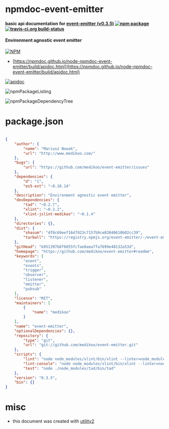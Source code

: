 # npmdoc-event-emitter

#### basic api documentation for  [event-emitter (v0.3.5)](https://github.com/medikoo/event-emitter#readme)  [![npm package](https://img.shields.io/npm/v/npmdoc-event-emitter.svg?style=flat-square)](https://www.npmjs.org/package/npmdoc-event-emitter) [![travis-ci.org build-status](https://api.travis-ci.org/npmdoc/node-npmdoc-event-emitter.svg)](https://travis-ci.org/npmdoc/node-npmdoc-event-emitter)

#### Environment agnostic event emitter

[![NPM](https://nodei.co/npm/event-emitter.png?downloads=true&downloadRank=true&stars=true)](https://www.npmjs.com/package/event-emitter)

- [https://npmdoc.github.io/node-npmdoc-event-emitter/build/apidoc.html](https://npmdoc.github.io/node-npmdoc-event-emitter/build/apidoc.html)

[![apidoc](https://npmdoc.github.io/node-npmdoc-event-emitter/build/screenCapture.buildCi.browser.%252Ftmp%252Fbuild%252Fapidoc.html.png)](https://npmdoc.github.io/node-npmdoc-event-emitter/build/apidoc.html)

![npmPackageListing](https://npmdoc.github.io/node-npmdoc-event-emitter/build/screenCapture.npmPackageListing.svg)

![npmPackageDependencyTree](https://npmdoc.github.io/node-npmdoc-event-emitter/build/screenCapture.npmPackageDependencyTree.svg)



# package.json

```json

{
    "author": {
        "name": "Mariusz Nowak",
        "url": "http://www.medikoo.com/"
    },
    "bugs": {
        "url": "https://github.com/medikoo/event-emitter/issues"
    },
    "dependencies": {
        "d": "1",
        "es5-ext": "~0.10.14"
    },
    "description": "Environment agnostic event emitter",
    "devDependencies": {
        "tad": "~0.2.7",
        "xlint": "~0.2.2",
        "xlint-jslint-medikoo": "~0.1.4"
    },
    "directories": {},
    "dist": {
        "shasum": "df8c69eef1647923c7157b9ce83840610b02cc39",
        "tarball": "https://registry.npmjs.org/event-emitter/-/event-emitter-0.3.5.tgz"
    },
    "gitHead": "b951397b8f0d55fc7ae8aea7fa7699e48132a53d",
    "homepage": "https://github.com/medikoo/event-emitter#readme",
    "keywords": [
        "event",
        "events",
        "trigger",
        "observer",
        "listener",
        "emitter",
        "pubsub"
    ],
    "license": "MIT",
    "maintainers": [
        {
            "name": "medikoo"
        }
    ],
    "name": "event-emitter",
    "optionalDependencies": {},
    "repository": {
        "type": "git",
        "url": "git://github.com/medikoo/event-emitter.git"
    },
    "scripts": {
        "lint": "node node_modules/xlint/bin/xlint --linter=node_modules/xlint-jslint-medikoo/index.js --no-cache --no-stream",
        "lint-console": "node node_modules/xlint/bin/xlint --linter=node_modules/xlint-jslint-medikoo/index.js --watch",
        "test": "node ./node_modules/tad/bin/tad"
    },
    "version": "0.3.5",
    "bin": {}
}
```



# misc
- this document was created with [utility2](https://github.com/kaizhu256/node-utility2)

